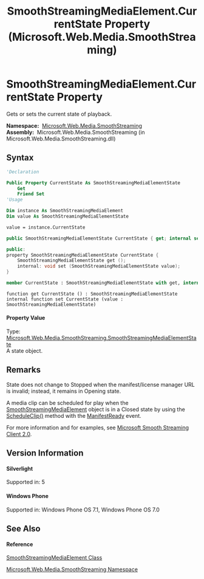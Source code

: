 ﻿---
title: SmoothStreamingMediaElement.CurrentState Property  (Microsoft.Web.Media.SmoothStreaming)
TOCTitle: CurrentState Property
ms:assetid: P:Microsoft.Web.Media.SmoothStreaming.SmoothStreamingMediaElement.CurrentState
ms:mtpsurl: https://msdn.microsoft.com/en-us/library/microsoft.web.media.smoothstreaming.smoothstreamingmediaelement.currentstate(v=VS.95)
ms:contentKeyID: 46307817
ms.date: 05/31/2012
mtps_version: v=VS.95
f1_keywords:
- Microsoft.Web.Media.SmoothStreaming.SmoothStreamingMediaElement.CurrentState
- Microsoft.Web.Media.SmoothStreaming.SmoothStreamingMediaElement.get_CurrentState
- Microsoft.Web.Media.SmoothStreaming.SmoothStreamingMediaElement.set_CurrentState
dev_langs:
- CSharp
- JScript
- VB
- FSharp
- c++
api_location:
- Microsoft.Web.Media.SmoothStreaming.dll
api_name:
- Microsoft.Web.Media.SmoothStreaming.SmoothStreamingMediaElement.CurrentState
- Microsoft.Web.Media.SmoothStreaming.SmoothStreamingMediaElement.get_CurrentState
- Microsoft.Web.Media.SmoothStreaming.SmoothStreamingMediaElement.set_CurrentState
api_type:
- Managed
topic_type:
- apiref
- kbSyntax
product_family_name: VS
ROBOTS: INDEX,FOLLOW
---

# SmoothStreamingMediaElement.CurrentState Property

Gets or sets the current state of playback.

**Namespace:**  [Microsoft.Web.Media.SmoothStreaming](microsoft-web-media-smoothstreaming-namespace_1.md)  
**Assembly:**  Microsoft.Web.Media.SmoothStreaming (in Microsoft.Web.Media.SmoothStreaming.dll)

## Syntax

``` vb
'Declaration

Public Property CurrentState As SmoothStreamingMediaElementState
    Get
    Friend Set
'Usage

Dim instance As SmoothStreamingMediaElement
Dim value As SmoothStreamingMediaElementState

value = instance.CurrentState
```

``` csharp
public SmoothStreamingMediaElementState CurrentState { get; internal set; }
```

``` c++
public:
property SmoothStreamingMediaElementState CurrentState {
    SmoothStreamingMediaElementState get ();
    internal: void set (SmoothStreamingMediaElementState value);
}
```

``` fsharp
member CurrentState : SmoothStreamingMediaElementState with get, internal set
```

``` jscript
function get CurrentState () : SmoothStreamingMediaElementState
internal function set CurrentState (value : SmoothStreamingMediaElementState)
```

#### Property Value

Type: [Microsoft.Web.Media.SmoothStreaming.SmoothStreamingMediaElementState](smoothstreamingmediaelementstate-enumeration-microsoft-web-media-smoothstreaming_1.md)  
A state object.

## Remarks

State does not change to Stopped when the manifest/license manager URL is invalid; instead, it remains in Opening state.

A media clip can be scheduled for play when the [SmoothStreamingMediaElement](smoothstreamingmediaelement-class-microsoft-web-media-smoothstreaming_1.md) object is in a Closed state by using the [ScheduleClip()](smoothstreamingmediaelement-scheduleclip-method-microsoft-web-media-smoothstreaming_1.md) method with the [ManifestReady](smoothstreamingmediaelement-manifestready-event-microsoft-web-media-smoothstreaming_1.md) event.

For more information and for examples, see [Microsoft Smooth Streaming Client 2.0](microsoft-smooth-streaming-client-2-0.md).

## Version Information

#### Silverlight

Supported in: 5  

#### Windows Phone

Supported in: Windows Phone OS 7.1, Windows Phone OS 7.0  

## See Also

#### Reference

[SmoothStreamingMediaElement Class](smoothstreamingmediaelement-class-microsoft-web-media-smoothstreaming_1.md)

[Microsoft.Web.Media.SmoothStreaming Namespace](microsoft-web-media-smoothstreaming-namespace_1.md)

